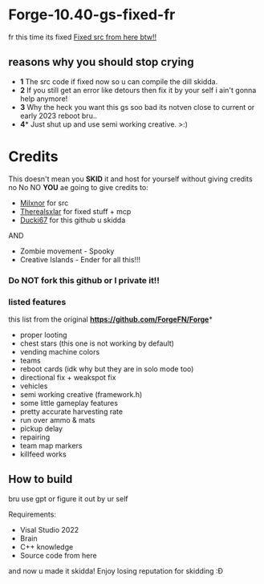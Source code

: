# Forge-10.40-gs-fixed-fr
fr this time its fixed
[Fixed src from here btw!!](https://github.com/Therealsxlar/ForgeFN-Fixed)

## reasons why you should stop crying
- **1** The src code if fixed now so u can compile the dill skidda.
- **2** If you still get an error like detours then fix it by your self i ain't gonna help anymore!
- **3** Why the heck you want this gs soo bad its notven close to current or early 2023 reboot bru..
- **4*** Just shut up and use semi working creative.   >:)

# Credits
This doesn't mean you **SKID** it and host for yourself without giving credits no No NO **YOU** ae going to give credits to:

- [Milxnor](https://github.com/Milxnor) for src
- [Therealsxlar](https://github.com/Therealsxlar) for fixed stuff + mcp
- [Ducki67](https://github.com/Ducki67) for this github u skidda

AND 
- Zombie movement - Spooky
- Creative Islands - Ender           for all this!!!

### Do NOT fork this github or I private it!!


### listed features
this list from the original
**https://github.com/ForgeFN/Forge***

- proper looting
- chest stars (this one is not working by default)
- vending machine colors
- teams
- reboot cards (idk why but they are in solo mode too)
- directional fix + weakspot fix
- vehicles
- semi working creative (framework.h)
- some little gameplay features
- pretty accurate harvesting rate
- run over ammo & mats
- pickup delay
- repairing
- team map markers
- killfeed works



## How to build
bru use gpt or figure it out by ur self

Requirements:
- Visal Studio 2022
- Brain
- C++ knowledge
- Source code from here

and now u made it skidda! Enjoy losing reputation for skidding :Đ
